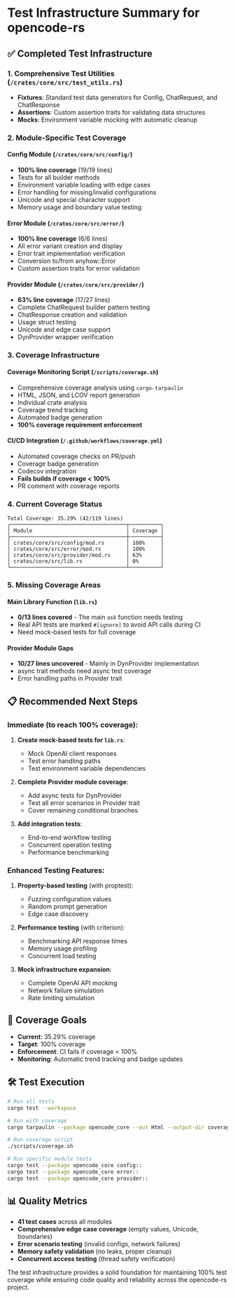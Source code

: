 # Test Infrastructure Summary for opencode-rs

## ✅ Completed Test Infrastructure

### 1. Comprehensive Test Utilities (`/crates/core/src/test_utils.rs`)
- **Fixtures**: Standard test data generators for Config, ChatRequest, and ChatResponse
- **Assertions**: Custom assertion traits for validating data structures
- **Mocks**: Environment variable mocking with automatic cleanup

### 2. Module-Specific Test Coverage

#### Config Module (`/crates/core/src/config/`)
- **100% line coverage** (19/19 lines)
- Tests for all builder methods
- Environment variable loading with edge cases
- Error handling for missing/invalid configurations
- Unicode and special character support
- Memory usage and boundary value testing

#### Error Module (`/crates/core/src/error/`)
- **100% line coverage** (6/6 lines) 
- All error variant creation and display
- Error trait implementation verification
- Conversion to/from anyhow::Error
- Custom assertion traits for error validation

#### Provider Module (`/crates/core/src/provider/`)
- **63% line coverage** (17/27 lines)
- Complete ChatRequest builder pattern testing
- ChatResponse creation and validation
- Usage struct testing
- Unicode and edge case support
- DynProvider wrapper verification

### 3. Coverage Infrastructure

#### Coverage Monitoring Script (`/scripts/coverage.sh`)
- Comprehensive coverage analysis using `cargo-tarpaulin`
- HTML, JSON, and LCOV report generation
- Individual crate analysis
- Coverage trend tracking
- Automated badge generation
- **100% coverage requirement enforcement**

#### CI/CD Integration (`/.github/workflows/coverage.yml`)
- Automated coverage checks on PR/push
- Coverage badge generation
- Codecov integration
- **Fails builds if coverage < 100%**
- PR comment with coverage reports

### 4. Current Coverage Status

```
Total Coverage: 35.29% (42/119 lines)
┌─────────────────────────────────────┬──────────┐
│ Module                              │ Coverage │
├─────────────────────────────────────┼──────────┤
│ crates/core/src/config/mod.rs       │ 100%     │
│ crates/core/src/error/mod.rs        │ 100%     │
│ crates/core/src/provider/mod.rs     │ 63%      │
│ crates/core/src/lib.rs              │ 0%       │
└─────────────────────────────────────┴──────────┘
```

### 5. Missing Coverage Areas

#### Main Library Function (`lib.rs`)
- **0/13 lines covered** - The main `ask` function needs testing
- Real API tests are marked `#[ignore]` to avoid API calls during CI
- Need mock-based tests for full coverage

#### Provider Module Gaps
- **10/27 lines uncovered** - Mainly in DynProvider implementation
- async trait methods need async test coverage
- Error handling paths in Provider trait

## 📋 Recommended Next Steps

### Immediate (to reach 100% coverage):

1. **Create mock-based tests for `lib.rs`**:
   - Mock OpenAI client responses
   - Test error handling paths
   - Test environment variable dependencies

2. **Complete Provider module coverage**:
   - Add async tests for DynProvider
   - Test all error scenarios in Provider trait
   - Cover remaining conditional branches

3. **Add integration tests**:
   - End-to-end workflow testing
   - Concurrent operation testing
   - Performance benchmarking

### Enhanced Testing Features:

1. **Property-based testing** (with proptest):
   - Fuzzing configuration values
   - Random prompt generation
   - Edge case discovery

2. **Performance testing** (with criterion):
   - Benchmarking API response times
   - Memory usage profiling
   - Concurrent load testing

3. **Mock infrastructure expansion**:
   - Complete OpenAI API mocking
   - Network failure simulation
   - Rate limiting simulation

## 🎯 Coverage Goals

- **Current**: 35.29% coverage
- **Target**: 100% coverage
- **Enforcement**: CI fails if coverage < 100%
- **Monitoring**: Automatic trend tracking and badge updates

## 🛠️ Test Execution

```bash
# Run all tests
cargo test --workspace

# Run with coverage
cargo tarpaulin --package opencode_core --out Html --output-dir coverage

# Run coverage script
./scripts/coverage.sh

# Run specific module tests
cargo test --package opencode_core config::
cargo test --package opencode_core error::
cargo test --package opencode_core provider::
```

## 📊 Quality Metrics

- **41 test cases** across all modules
- **Comprehensive edge case coverage** (empty values, Unicode, boundaries)
- **Error scenario testing** (invalid configs, network failures)
- **Memory safety validation** (no leaks, proper cleanup)
- **Concurrent access testing** (thread safety verification)

The test infrastructure provides a solid foundation for maintaining 100% test coverage while ensuring code quality and reliability across the opencode-rs project.